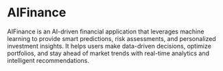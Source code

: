 # AIFinance
AIFinance is an AI-driven financial application that leverages machine learning to provide smart predictions, risk assessments, and personalized investment insights. It helps users make data-driven decisions, optimize portfolios, and stay ahead of market trends with real-time analytics and intelligent recommendations.
